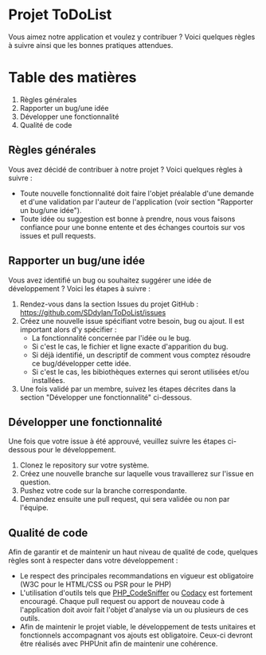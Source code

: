
# Projet ToDoList

Vous aimez notre application et voulez y contribuer ? Voici quelques règles à suivre ainsi que les bonnes pratiques attendues.

# Table des matières

1. Règles générales
1. Rapporter un bug/une idée
1. Développer une fonctionnalité
1. Qualité de code

## Règles générales

Vous avez décidé de contribuer à notre projet ? Voici quelques règles à suivre :
* Toute nouvelle fonctionnalité doit faire l'objet préalable d'une demande et d'une validation par l'auteur de l'application (voir section "Rapporter un bug/une idée").
* Toute idée ou suggestion est bonne à prendre, nous vous faisons confiance pour une bonne entente et des échanges courtois sur vos issues et pull requests.


## Rapporter un bug/une idée

Vous avez identifié un bug ou souhaitez suggérer une idée de développement ? Voici les étapes à suivre :
1. Rendez-vous dans la section Issues du projet GitHub : https://github.com/SDdylan/ToDoList/issues
1. Créez une nouvelle issue spécifiant votre besoin, bug ou ajout. Il est important alors d'y spécifier :
   * La fonctionnalité concernée par l'idée ou le bug.
   * Si c'est le cas, le fichier et ligne exacte d'apparition du bug.
   * Si déjà identifié, un descriptif de comment vous comptez résoudre ce bug/développer cette idée.
   * Si c'est le cas, les bibiothèques externes qui seront utilisées et/ou installées.
1. Une fois validé par un membre, suivez les étapes décrites dans la section "Développer une fonctionnalité" ci-dessous.

## Développer une fonctionnalité

Une fois que votre issue à été approuvé, veuillez suivre les étapes ci-dessous pour le développement.

1. Clonez le repository sur votre système.
1. Créez une nouvelle branche sur laquelle vous travaillerez sur l'issue en question.
1. Pushez votre code sur la branche correspondante.
1. Demandez ensuite une pull request, qui sera validée ou non par l'équipe.
  
## Qualité de code

Afin de garantir et de maintenir un haut niveau de qualité de code, quelques règles sont à respecter dans votre développement :
* Le respect des principales recommandations en vigueur est obligatoire (W3C pour le HTML/CSS ou PSR pour le PHP)
* L'utilisation d'outils tels que [PHP_CodeSniffer](https://github.com/squizlabs/PHP_CodeSniffer) ou [Codacy](https://www.codacy.com/) est fortement encouragé. Chaque pull request ou apport de nouveau code à l'application doit avoir fait l'objet d'analyse via un ou plusieurs de ces outils.
* Afin de maintenir le projet viable, le développement de tests unitaires et fonctionnels accompagnant vos ajouts est obligatoire. Ceux-ci devront être réalisés avec PHPUnit afin de maintenir une cohérence.


